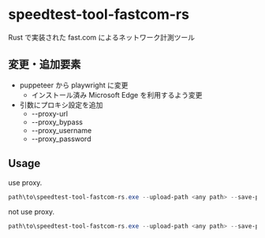 # speedtest-tool-fastcom-rs

Rust で実装された fast.com によるネットワーク計測ツール

## 変更・追加要素

- puppeteer から playwright に変更
  - インストール済み Microsoft Edge を利用するよう変更
- 引数にプロキシ設定を追加
  - --proxy-url
  - --proxy_bypass
  - --proxy_username
  - --proxy_password

## Usage

use proxy.

```powershell
path\to\speedtest-tool-fastcom-rs.exe --upload-path <any path> --save-path <any path> --proxy-url <proxy url http(s)//host:port>
```

not use proxy.

```powershell
path\to\speedtest-tool-fastcom-rs.exe --upload-path <any path> --save-path <any path>
```
